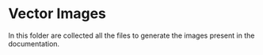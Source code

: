 # Vector Images

In this folder are collected all the files to generate the images present in the documentation.